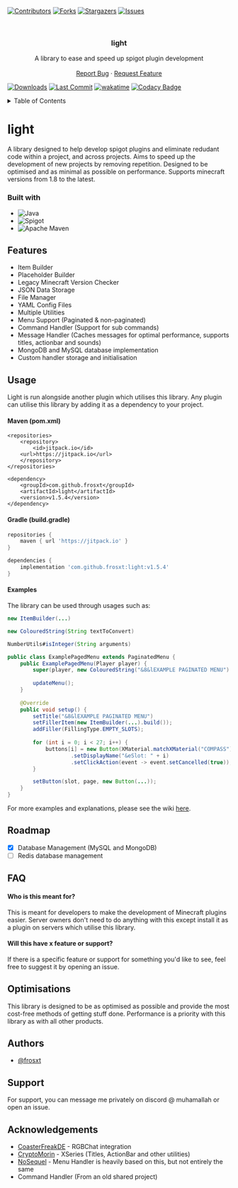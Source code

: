 
[![Contributors][contributors-shield]][contributors-url]
[![Forks][forks-shield]][forks-url]
[![Stargazers][stars-shield]][stars-url]
[![Issues][issues-shield]][issues-url]

<br/>
<div align="center">
<h3 align="center">light</h3>

  <p align="center">
    A library to ease and speed up spigot plugin development
    <br />
    <br />
    <a href="https://github.com/frosxt/light/issues">Report Bug</a>
    ·
    <a href="https://github.com/frosxt/light/issues">Request Feature</a>
  </p>
</div>

[![Downloads][downloads-shield]][downloads-url] [![Last Commit][commits-shield]][commits-url] [![wakatime](https://wakatime.com/badge/user/43415694-efe0-4a8e-b57c-ce409e69d660/project/a9771ea9-6614-4f1d-a284-ad4ce9785cf6.svg)](https://wakatime.com/badge/user/43415694-efe0-4a8e-b57c-ce409e69d660/project/a9771ea9-6614-4f1d-a284-ad4ce9785cf6) [![Codacy Badge](https://app.codacy.com/project/badge/Grade/b3d0d7dc9fc8471fbf1810596106b4ae)](https://app.codacy.com/gh/frosxt/light/dashboard?utm_source=gh&utm_medium=referral&utm_content=&utm_campaign=Badge_grade)

<details>
  <summary>Table of Contents</summary>
  <ol>
    <li>
      <a href="#project-information">Project Information</a>
      <ul>
        <li><a href="#built-with">Built With</a></li>
      </ul>
    </li>
    <li><a href="#features">Features</a></li>
    <li>
      <a href="#usage">Usage</a>
      <ul>
        <li><a href="#maven-pomxml">Maven</a></li>
        <li><a href="#gradle-buildgradle">Gradle</a></li>
        <li><a href="#examples">Examples</a></li>
      </ul>
    </li>
    <li><a href="#roadmap">Roadmap</a></li>
    <li><a href="#faq">FAQ</a></li>
    <li><a href="#optimisation">Optimisation</a></li>
    <li><a href="#authors">Authors</a></li>
    <li><a href="#support">Support</a></li>
    <li><a href="#acknowledgements">Acknowledgements</a></li>
  </ol>
</details>

[contributors-shield]: https://img.shields.io/github/contributors/frosxt/light.svg?style=for-the-badge
[contributors-url]: https://github.com/frosxt/light/graphs/contributors
[forks-shield]: https://img.shields.io/github/forks/frosxt/light.svg?style=for-the-badge
[forks-url]: https://github.com/frosxt/light/network/members
[stars-shield]: https://img.shields.io/github/stars/frosxt/light.svg?style=for-the-badge
[stars-url]: https://github.com/frosxt/light/stargazers
[issues-shield]: https://img.shields.io/github/issues/frosxt/light.svg?style=for-the-badge
[issues-url]: https://github.com/frosxt/light/issues
[downloads-shield]: https://img.shields.io/github/downloads/frosxt/light/total
[downloads-url]: https://github.com/frosxt/light/releases
[commits-shield]: https://img.shields.io/github/last-commit/frosxt/light
[commits-url]: https://github.com/frosxt/light/commits/master
# light

A library designed to help develop spigot plugins and eliminate redudant code within a project, and across projects. Aims to speed up the development of new projects by removing repetition. Designed to be optimised and  as minimal as possible on performance. Supports minecraft versions from 1.8 to the latest.

### Built with
* ![Java][Java]
* ![Spigot][Spigot]
* ![Apache Maven][Maven]

[Java]: https://img.shields.io/badge/java-%23ED8B00.svg?style=for-the-badge&logo=oracle&logoColor=white
[Spigot]: https://img.shields.io/badge/Spigot-yellow.svg?style=for-the-badge&logo=minecraft&logoColor=white
[Maven]: https://img.shields.io/badge/Apache%20Maven-C71A36?style=for-the-badge&logo=Apache%20Maven&logoColor=white
## Features

- Item Builder
- Placeholder Builder
- Legacy Minecraft Version Checker
- JSON Data Storage
- File Manager
- YAML Config Files
- Multiple Utilities
- Menu Support (Paginated & non-paginated)
- Command Handler (Support for sub commands)
- Message Handler (Caches messages for optimal performance, supports titles, actionbar and sounds)
- MongoDB and MySQL database implementation
- Custom handler storage and initialisation


## Usage
Light is run alongside another plugin which utilises this library. Any plugin can utilise this library by adding it as a dependency to your project.

#### Maven (pom.xml)
```maven
<repositories>
    <repository>
        <id>jitpack.io</id>
	<url>https://jitpack.io</url>
    </repository>
</repositories>

<dependency>
    <groupId>com.github.frosxt</groupId>
    <artifactId>light</artifactId>
    <version>v1.5.4</version>
</dependency>
```
#### Gradle (build.gradle)
```gradle
repositories {
    maven { url 'https://jitpack.io' }
}

dependencies {
    implementation 'com.github.frosxt:light:v1.5.4'
}
```
#### Examples
The library can be used through usages such as:
```java
new ItemBuilder(...)
```
```java
new ColouredString(String textToConvert)
```
```java
NumberUtils#isInteger(String arguments)
```
```java
public class ExamplePagedMenu extends PaginatedMenu {
    public ExamplePagedMenu(Player player) {
        super(player, new ColouredString("&8&lEXAMPLE PAGINATED MENU").toString(), 18, 2);
        
        updateMenu();
    }
    
    @Override
    public void setup() {
        setTitle("&8&lEXAMPLE PAGINATED MENU")
        setFillerItem(new ItemBuilder(...).build());
        addFiller(FillingType.EMPTY_SLOTS);
      
        for (int i = 0; i < 27; i++) {
            buttons[i] = new Button(XMaterial.matchXMaterial("COMPASS").get().parseMaterial())
                    .setDisplayName("&eSlot: " + i)
                    .setClickAction(event -> event.setCancelled(true));
        }

        setButton(slot, page, new Button(...));
    }
}
```

For more examples and explanations, please see the wiki [here](https://github.com/frosxt/light/wiki).

## Roadmap

- [x] Database Management (MySQL and MongoDB)
- [ ] Redis database management

## FAQ

#### Who is this meant for?

This is meant for developers to make the development of Minecraft plugins easier. Server owners don't need to do anything with this except install it as a plugin on servers which utilise this library.

#### Will this have x feature or support?

If there is a specific feature or support for something you'd like to see, feel free to suggest it by opening an issue.


## Optimisations

This library is designed to be as optimised as possible and provide the most cost-free methods of getting stuff done. Performance is a priority with this library as with all other products.


## Authors

- [@frosxt](https://www.github.com/frosxt)


## Support

For support, you can message me privately on discord @ muhamallah or open an issue.


## Acknowledgements
* [CoasterFreakDE](https://github.com/CoasterFreakDE/minecraft-spigot-rgb-chat-support) - RGBChat integration
* [CryptoMorin](https://github.com/CryptoMorin) - XSeries (Titles, ActionBar and other utilities)
* [NoSequel](https://github.com/NoSequel/MenuAPI) - Menu Handler is heavily based on this, but not entirely the same
* Command Handler (From an old shared project)
